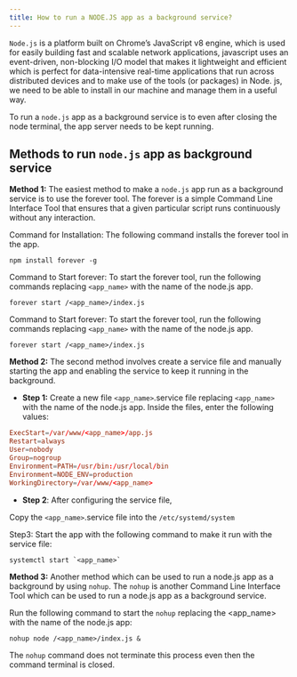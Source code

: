 ```yaml
---
title: How to run a NODE.JS app as a background service?
---
```

<script type="text/javascript">(function(w,s){var e=document.createElement("script");e.type="text/javascript";e.async=true;e.src="https://cdn.pagesense.io/js/webally/f2527eebee974243853bcd47b32631f4.js";var x=document.getElementsByTagName("script")[0];x.parentNode.insertBefore(e,x);})(window,"script");</script>

`Node.js` is a platform built on Chrome’s JavaScript v8 engine, which is used for easily building fast and scalable network applications, javascript uses an event-driven, non-blocking I/O model that makes it lightweight and efficient which is perfect for data-intensive real-time applications that run across distributed devices and to make use of the tools (or packages) in Node. js, we need to be able to install in our machine and manage them in a useful way.

To run a `node.js` app as a background service is to even after closing the node terminal, the app server needs to be kept running.

## Methods to run `node.js` app as background service

**Method 1:** The easiest method to make a `node.js` app run as a background service is to use the forever tool. The forever is a simple Command Line Interface Tool that ensures that a given particular script runs continuously without any interaction.

Command for Installation: The following command installs the forever tool in the app.

```shell
npm install forever -g
```

Command to Start forever: To start the forever tool, run the following commands replacing `<app_name>` with the name of the node.js app.

```shell
forever start /<app_name>/index.js
```

Command to Start forever: To start the forever tool, run the following commands replacing `<app_name>` with the name of the node.js app.

```shell
forever start /<app_name>/index.js
```

**Method 2:** The second method involves create a service file and manually starting the app and enabling the service to keep it running in the background.

- **Step 1:** Create a new file `<app_name>`.service file replacing `<app_name>` with the name of the node.js app. Inside the files, enter the following values:

```conf
ExecStart=/var/www/<app_name>/app.js
Restart=always
User=nobody
Group=nogroup
Environment=PATH=/usr/bin:/usr/local/bin
Environment=NODE_ENV=production
WorkingDirectory=/var/www/<app_name>
```

- **Step 2**: After configuring the service file,

Copy the `<app_name>`.service file into the `/etc/systemd/system`

Step3: Start the app with the following command to make it run with the service file:

```shell
systemctl start `<app_name>`
```

**Method 3:** Another method which can be used to run a node.js app as a background by using `nohup`. The `nohup` is another Command Line Interface Tool which can be used to run a node.js app as a background service.

Run the following command to start the `nohup` replacing the <app_name> with the name of the node.js app:

```shell
nohup node /<app_name>/index.js &
```

The `nohup` command does not terminate this process even then the command terminal is closed.
